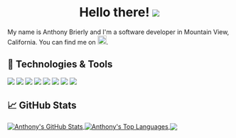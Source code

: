 <h1 align="center">Hello there! <img src="https://github.com/user-attachments/assets/18ca9ebc-6f55-4b53-94df-8e4975940f07"/></h1>

My name is Anthony Brierly and I'm a software developer in Mountain View, California. You can find me on <a href="https://www.linkedin.com/in/tony-brierly/"><img src="https://github.com/user-attachments/assets/ee5cef57-23f2-4611-bc87-d5e36ec507ab" width="20" alt="LinkedIn"/></a>.

## 🔧 Technologies & Tools

![](https://img.shields.io/badge/Code-Typescript-informational?style=flat&logo=typescript&logoColor=white&color=3994e0)
![](https://img.shields.io/badge/Code-Python-informational?style=flat&logo=python&logoColor=white&color=3994e0)
![](https://img.shields.io/badge/Code-Java-informational?style=flat&logo=coffeescript&logoColor=white&color=3994e0)
![](https://img.shields.io/badge/Tools-React-informational?style=flat&logo=react&logoColor=white&color=3994e0)
![](https://img.shields.io/badge/Tools-NodeJS-informational?style=flat&logo=nodedotjs&logoColor=white&color=3994e0)
![](https://img.shields.io/badge/Tools-ExpressJS-informational?style=flat&logo=express&color=3994e0)
![](https://img.shields.io/badge/Database-MongoDB-informational?style=flat&logo=mongoDB&logoColor=white&color=3994e0)
![](https://img.shields.io/badge/Database-MySQL-informational?style=flat&logo=mysql&logoColor=white&color=3994e0)

## &#x1f4c8; GitHub Stats

<a href="https://github.com/tonyb650/tonyb650">
  <img align="center" src="https://github-readme-stats.vercel.app/api?username=tonyb650&show_icons=true&line_height=27&count_private=true&title_color=ffffff&text_color=c9cacc&icon_color=3994e0&bg_color=1d1f21" alt="Anthony's GitHub Stats" />
</a>

<a href="https://github.com/tonyb650/tonyb650">
  <img align="center" src="https://github-readme-stats.vercel.app/api/top-langs?username=tonyb650&show_icons=true&line_height=27&count_private=true&title_color=ffffff&text_color=c9cacc&icon_color=3994e0&bg_color=1d1f21" alt="Anthony's Top Languages" />
</a>

<a href="https://github.com/tonyb650/game-finder">
  <img align="center" src="https://github-readme-stats.vercel.app/api/pin/?username=tonyb650&repo=game-finder&title_color=ffffff&text_color=c9cacc&icon_color=3994e0&bg_color=1d1f21" />
</a>

<!-- links to social media accounts -->
[3]: https://www.linkedin.com/in/tony-brierly/


<!-- Resources -->
<!-- Icons: https://simpleicons.org/ -->
<!-- GitHub Stats: https://github.com/anuraghazra/github-readme-stats -->
<!-- Emojis: https://emojipedia.org/emoji/ -->
<!-- HTML Emojis: https://www.fileformat.info/index.htm -->
<!-- Shields: https://shields.io/ -->
<!-- Awesome GitHub Profile README: https://github.com/abhisheknaiidu/awesome-github-profile-readme -->
